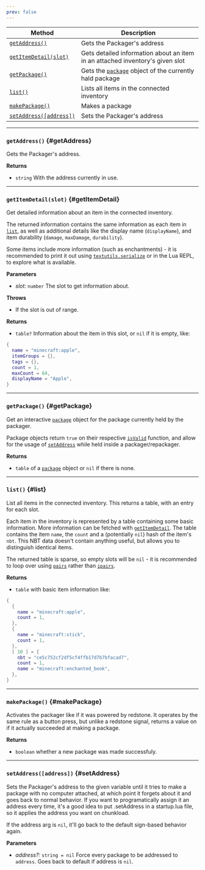 ```yaml
---
prev: false
---
```


| Method                                 | Description                                                  |
| -------------------------------------- | ------------------------------------------------------------ |
| [`getAddress()`](#getAddress)            | Gets the Packager's address |
| [`getItemDetail(slot)`](#getItemDetail) | Gets detailed information about an item in an attached inventory's given slot |
| [`getPackage()`](#getPackage)            | Gets the [`package`](./package-object.md) object of the currently hald package |
| [`list()`](#list)  | Lists all items in the connected inventory |
| [`makePackage()`](#makePackage)            | Makes a package |
| [`setAddress([address])`](#setAddress)            | Sets the Packager's address |

---


### `getAddress()` {#getAddress}

Gets the Packager's address.

**Returns**

- `string` With the address currently in use. 

---


### `getItemDetail(slot)` {#getItemDetail}

Get detailed information about an item in the connected inventory.

The returned information contains the same information as each item in [`list`](#list), as well as additional details like the display name (`displayName`), and item durability (`damage`, `maxDamage`, `durability`).

Some items include more information (such as enchantments) - it is recommended to print it out using [`textutils.serialize`](https://tweaked.cc/module/textutils.html#v:serialize) or in the Lua REPL, to explore what is available.

**Parameters**

- _slot:_ `number` The slot to get information about.

**Throws**

- If the slot is out of range.

**Returns**

- `table?` Information about the item in this slot, or `nil` if it is empty, like:
```lua
{
  name = "minecraft:apple",
  itemGroups = {},
  tags = {},
  count = 1,
  maxCount = 64,
  displayName = "Apple",
}
```

---

### `getPackage()` {#getPackage}

Get an interactive [`package`](./package-object.md) object for the package currently held by the packager.

Package objects return `true` on their respective [`isValid`](./package-object.md#isValid) function, and allow for the usage of [`setAddress`](./package-object.md#setAddress) while held inside a packager/repackager.

**Returns**
- `table` of a [`package`](./package-object.md) object or `nil` if there is none.

---

### `list()` {#list}

List all items in the connected inventory. This returns a table, with an entry for each slot.

Each item in the inventory is represented by a table containing some basic information. More information can be fetched with [`getItemDetail`](#getItemDetail). The table contains the item `name`, the `count` and a (potentially `nil`) hash of the item's `nbt`. This NBT data doesn't contain anything useful, but allows you to distinguish identical items.

The returned table is sparse, so empty slots will be `nil` - it is recommended to loop over using [`pairs`](https://www.lua.org/manual/5.1/manual.html#pdf-pairs) rather than [`ipairs`](https://www.lua.org/manual/5.1/manual.html#pdf-ipairs).


**Returns**

- `table` with basic item information like: 
```lua
{
  {
    name = "minecraft:apple",
    count = 1,
  },
  {
    name = "minecraft:stick",
    count = 1,
  },
  [ 10 ] = {
    nbt = "ce5c752cf2df5cf4ffb17d7b7bfacad7",
    count = 1,
    name = "minecraft:enchanted_book",
  },
}
```


---

### `makePackage()` {#makePackage}

Activates the packager like if it was powered by redstone. It operates by the same rule as a button press, but unlike a redstone signal, returns a value on if it actually succeeded at making a package.

**Returns**
- `boolean` whether a new package was made successfuly.


---


### `setAddress([address])` {#setAddress}

Sets the Packager's address to the given variable until it tries to make a package with no computer attached, at which point it forgets about it and goes back to normal behavior.
If you want to programatically assign it an address every time, it's a good idea to put .setAddress in a startup.lua file, so it applies the address you want on chunkload.

If the address arg is `nil`, it'll go back to the default sign-based behavior again.

**Parameters**

- _address?:_ `string = nil` Force every package to be addressed to `address`. Goes back to default if address is `nil`.
